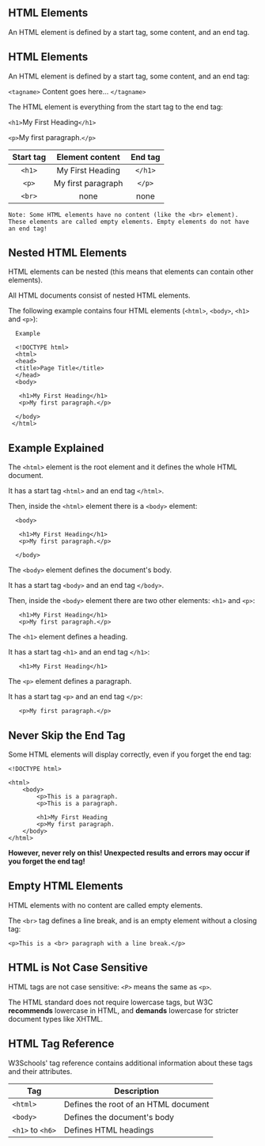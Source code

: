HTML Elements
---
An HTML element is defined by a start tag, some content, and an end tag.


HTML Elements
---
An HTML element is defined by a start tag, some content, and an end tag:

`<tagname>` Content goes here... `</tagname>`

The HTML element is everything from the start tag to the end tag:

`<h1>`My First Heading`</h1>`

`<p>`My first paragraph.`</p>`


| Start tag | Element content | End tag |
| :---:         |     :-:      |          :---: |
| `<h1>`  |  My First Heading     | `</h1>`    |
| `<p>`  |  My first paragraph     | `</p>`   |
| `<br>`  |  none     | none    |



    Note: Some HTML elements have no content (like the <br> element). 
    These elements are called empty elements. Empty elements do not have an end tag!







Nested HTML Elements
---

HTML elements can be nested (this means that elements can contain other elements).

All HTML documents consist of nested HTML elements.

The following example contains four HTML elements (`<html>`, `<body>`, `<h1>` and `<p>`):


      Example

      <!DOCTYPE html>
      <html>
      <head>
      <title>Page Title</title>
      </head>
      <body>

       <h1>My First Heading</h1>
       <p>My first paragraph.</p>

      </body>
     </html>






Example Explained
---
The `<html>` element is the root element and it defines the whole HTML document.

It has a start tag `<html>` and an end tag `</html>`.

Then, inside the `<html>` element there is a `<body>` element:


      <body>

       <h1>My First Heading</h1>
       <p>My first paragraph.</p>

      </body>
      

The `<body>` element defines the document's body.

It has a start tag `<body>` and an end tag `</body>`.

Then, inside the `<body>` element there are two other elements: `<h1>` and `<p>`:

       <h1>My First Heading</h1>
       <p>My first paragraph.</p>
       

The `<h1>` element defines a heading.

It has a start tag `<h1>` and an end tag `</h1>`:
       
       <h1>My First Heading</h1>
       
The `<p>` element defines a paragraph.

It has a start tag `<p>` and an end tag `</p>`:

       <p>My first paragraph.</p>







Never Skip the End Tag
---
Some HTML elements will display correctly, even if you forget the end tag:

    <!DOCTYPE html>

    <html>
	    <body>
	    	<p>This is a paragraph.
	    	<p>This is a paragraph.

	    	<h1>My First Heading
	    	<p>My first paragraph.
	    </body>
    </html>


**However, never rely on this! Unexpected results and errors may occur if you forget the end tag!**





Empty HTML Elements
---
HTML elements with no content are called empty elements.

The `<br>` tag defines a line break, and is an empty element without a closing tag:
	
	<p>This is a <br> paragraph with a line break.</p>







HTML is Not Case Sensitive
---
HTML tags are not case sensitive: `<P>` means the same as `<p>`.

The HTML standard does not require lowercase tags, but W3C **recommends** lowercase in HTML, and **demands** lowercase for stricter document types like XHTML.






HTML Tag Reference
---
W3Schools' tag reference contains additional information about these tags and their attributes.

|Tag|Description|
|-|-|
|`<html>`|Defines the root of an HTML document|
|`<body>`|Defines the document's body|
|`<h1>` to `<h6>`|Defines HTML headings|

